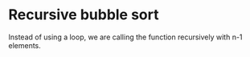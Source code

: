 # Recursive bubble sort
Instead of using a loop, we are calling the function recursively with n-1 elements. 
